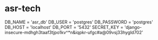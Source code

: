 # asr-tech
DB_NAME = 'asr_db'
DB_USER = 'postgres'
DB_PASSWORD = 'postgres'        
DB_HOST = 'localhost'
DB_PORT = '5432'
SECRET_KEY = 'django-insecure-mdhgh3taaf3tjpo1kv^*n&iqpkr-ufgc#a@09vsj33hygld702'
